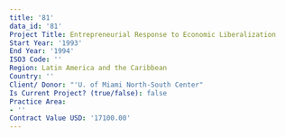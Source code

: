 ```yaml
---
title: '81'
data_id: '81'
Project Title: Entrepreneurial Response to Economic Liberalization
Start Year: '1993'
End Year: '1994'
ISO3 Code: ''
Region: Latin America and the Caribbean
Country: ''
Client/ Donor: "'U. of Miami North-South Center"
Is Current Project? (true/false): false
Practice Area:
- ''
Contract Value USD: '17100.00'
---
```


